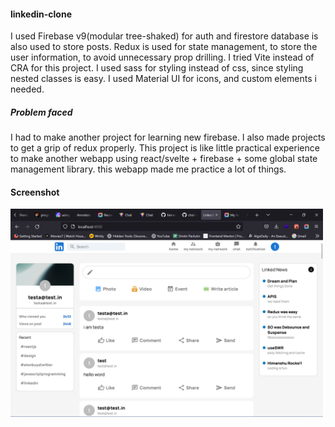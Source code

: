 #### linkedin-clone
I used Firebase v9(modular tree-shaked) for auth and firestore database is also used to store posts.
Redux is used for state management, to store the user information, to avoid unnecessary prop drilling.
I tried Vite instead of CRA for this project.
I  used sass for styling instead of css, since styling nested classes is easy.
I used Material UI for icons, and custom elements i needed.

##### Problem faced
I had to make another project for learning new firebase.
I also made projects to get a grip of redux properly.
This project is like little practical experience to make another webapp using react/svelte + firebase + some global state management library.
this webapp made me practice a lot of things.

#### Screenshot

<img src="/ss/ss.png" width="500" alt='ss' />

